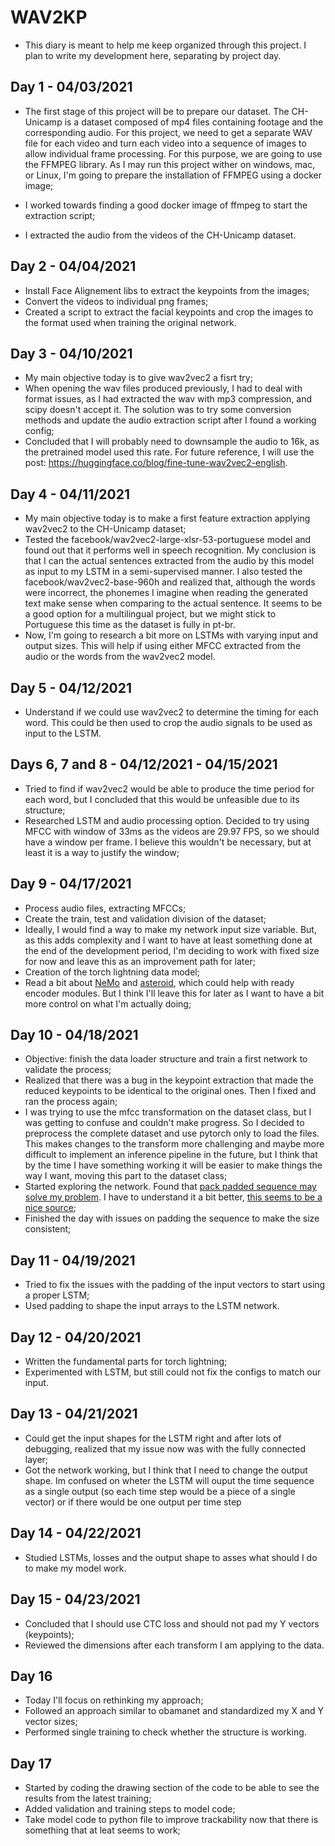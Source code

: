 # WAV2KP

- This diary is meant to help me keep organized through this project. I plan to write my development here, separating by project day.

## Day 1 - 04/03/2021

- The first stage of this project will be to prepare our dataset. The CH-Unicamp is a dataset composed of mp4 files containing footage and the corresponding audio. For this project, we need to get a separate WAV file for each video and turn each video into a sequence of images to allow individual frame processing. For this purpose, we are going to use the FFMPEG library. As I may run this project wither on windows, mac, or Linux, I'm going to prepare the installation of FFMPEG using a docker image;

- I worked towards finding a good docker image of ffmpeg to start the extraction script;
- I extracted the audio from the videos of the CH-Unicamp dataset.

## Day 2 - 04/04/2021

- Install Face Alignement libs to extract the keypoints from the images;
- Convert the videos to individual png frames;
- Created a script to extract the facial keypoints and crop the images to the format used when training the original network.

## Day 3 - 04/10/2021

- My main objective today is to give wav2vec2 a fisrt try;
- When opening the wav files produced previously, I had to deal with format issues, as I had extracted the wav with mp3 compression, and scipy doesn't accept it. The solution was to try some conversion methods and update the audio extraction script after I found a working config;
- Concluded that I will probably need to downsample the audio to 16k, as the pretrained model used this rate. For future reference, I will use the post: https://huggingface.co/blog/fine-tune-wav2vec2-english.

## Day 4 - 04/11/2021

- My main objective today is to make a first feature extraction applying wav2vec2 to the CH-Unicamp dataset;
- Tested the facebook/wav2vec2-large-xlsr-53-portuguese model and found out that it performs well in speech recognition. My conclusion is that I can the actual sentences extracted from the audio by this model as input to my LSTM  in a semi-supervised manner. I also tested the facebook/wav2vec2-base-960h and realized that, although the words were incorrect, the phonemes I imagine when reading the generated text make sense when comparing to the actual sentence. It seems to be a good option for a multilingual project, but we might stick to Portuguese this time as the dataset is fully in pt-br.
- Now, I'm going to research a bit more on LSTMs with varying input and output sizes. This will help if using either MFCC extracted from the audio or the words from the wav2vec2 model.

## Day 5 - 04/12/2021

- Understand if we could use wav2vec2 to determine the timing for each word. This could be then used to crop the audio signals to be used as input to the LSTM.

## Days 6, 7 and 8 - 04/12/2021 - 04/15/2021

- Tried to find if wav2vec2 would be able to produce the time period for each word, but I concluded that this would be unfeasible due to its structure;
- Researched LSTM and audio processing option. Decided to try using MFCC with window of 33ms as the videos are 29.97 FPS, so we should have a window per frame. I believe this wouldn't be necessary, but at least it is a way to justify the window;

## Day 9 - 04/17/2021

- Process audio files, extracting MFCCs;
- Create the train, test and validation division of the dataset;
- Ideally, I would find a way to make my network input size variable. But, as this adds complexity and I want to have at least something done at the end of the development period, I'm deciding to work with fixed size for now and leave this as an improvement path for later;
- Creation of the torch lightning data model;
- Read a bit about [NeMo](https://github.com/NVIDIA/NeMo) and [asteroid](https://asteroid-team.github.io/), which could help with ready encoder modules. But I think I'll leave this for later as I want to have a bit more control on what I'm actually doing; 

## Day 10 - 04/18/2021

- Objective: finish the data loader structure and train a first network to validate the process;
- Realized that there was a bug in the keypoint extraction that made the reduced keypoints to be identical to the original ones. Then I fixed and ran the process again;
- I was trying to use the mfcc transformation on the dataset class, but I was getting to confuse and couldn't make progress. So I decided to preprocess the complete dataset and use pytorch only to load the files. This makes changes to the transform more challenging and maybe more difficult to implement an inference pipeline in the future, but I think that by the time I have something working it will be easier to make things the way I want, moving this part to the dataset class;
- Started exploring the network. Found that [pack padded sequence may solve my problem](https://pytorch.org/docs/stable/generated/torch.nn.utils.rnn.pack_padded_sequence.html#torch.nn.utils.rnn.pack_padded_sequence). I have to understand it a bit better, [this seems to be a nice source](https://stackoverflow.com/questions/51030782/why-do-we-pack-the-sequences-in-pytorch);
- Finished the day with issues on padding the sequence to make the size consistent;

## Day 11 - 04/19/2021

- Tried to fix the issues with the padding of the input vectors to start using a proper LSTM;
- Used padding to shape the input arrays to the LSTM network.

## Day 12 - 04/20/2021

- Written the fundamental parts for torch lightning;
- Experimented with LSTM, but still could not fix the configs to match our input.

## Day 13 - 04/21/2021

- Could get the input shapes for the LSTM right and after lots of debugging, realized that my issue now was with the fully connected layer;
- Got the network working, but I think that I need to change the output shape. Im confused on wheter the LSTM will ouput the time sequence as a single output (so each time step would be a piece of a single vector) or if there would be one output per time step

## Day 14 - 04/22/2021

- Studied LSTMs, losses and the output shape to asses what should I do to make my model work.

## Day 15 - 04/23/2021

- Concluded that I should use CTC loss and should not pad my Y vectors (keypoints);
- Reviewed the dimensions after each transform I am applying to the data.

## Day 16

- Today I'll focus on rethinking my approach;
- Followed an approach similar to obamanet and standardized my X and Y vector sizes;
- Performed single training to check whether the structure is working.

## Day 17

- Started by coding the drawing section of the code to be able to see the results from the latest training;
- Added validation and training steps to model code;
- Take model code to python file to improve trackability now that there is something that at leat seems to work;
